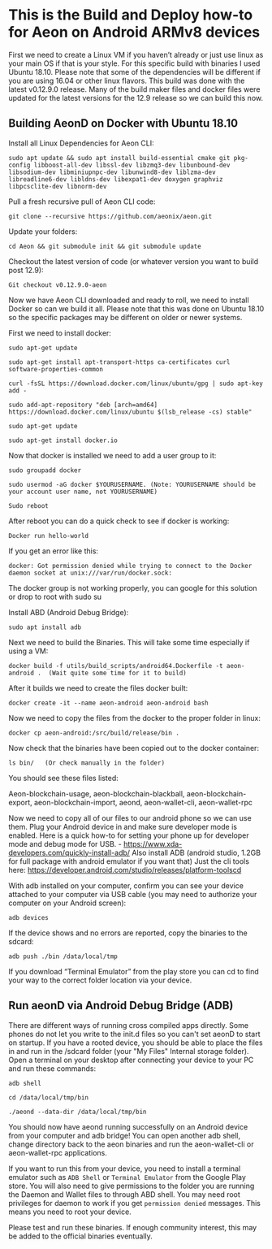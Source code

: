 # This is the Build and Deploy how-to for Aeon on Android ARMv8 devices

First we need to create a Linux VM if you haven’t already or just use linux as your main OS if that is your style.
For this specific build with binaries I used Ubuntu 18.10. Please note that some of the dependencies will be different
if you are using 16.04 or other linux flavors. This build was done with the latest v0.12.9.0 release. Many of the build maker files and docker files were updated for the latest versions for the 12.9 release so we can build this now. 

## Building AeonD on Docker with Ubuntu 18.10

Install all Linux Dependencies for Aeon CLI:
```
sudo apt update && sudo apt install build-essential cmake git pkg-config libboost-all-dev libssl-dev libzmq3-dev libunbound-dev libsodium-dev libminiupnpc-dev libunwind8-dev liblzma-dev libreadline6-dev libldns-dev libexpat1-dev doxygen graphviz libpcsclite-dev libnorm-dev
```

Pull a fresh recursive pull of Aeon CLI code:
```
git clone --recursive https://github.com/aeonix/aeon.git
```

Update your folders:
```
cd Aeon && git submodule init && git submodule update
```

Checkout the latest version of code (or whatever version you want to build post 12.9):
```
Git checkout v0.12.9.0-aeon
```
Now we have Aeon CLI downloaded and ready to roll, we need to install Docker so can we build it all. Please note that
this was done on Ubuntu 18.10 so the specific packages may be different on older or newer systems. 

First we need to install docker:

```
sudo apt-get update

sudo apt-get install apt-transport-https ca-certificates curl software-properties-common

curl -fsSL https://download.docker.com/linux/ubuntu/gpg | sudo apt-key add -

sudo add-apt-repository "deb [arch=amd64] https://download.docker.com/linux/ubuntu $(lsb_release -cs) stable"

sudo apt-get update

sudo apt-get install docker.io
```

Now that docker is installed we need to add a user group to it:

```
sudo groupadd docker

sudo usermod -aG docker $YOURUSERNAME. (Note: YOURUSERNAME should be your account user name, not YOURUSERNAME)

Sudo reboot
```

After reboot you can do a quick check to see if docker is working:
```
Docker run hello-world
```

If you get an error like this:
```
docker: Got permission denied while trying to connect to the Docker daemon socket at unix:///var/run/docker.sock:
```
The docker group is not working properly, you can google for this solution or drop to root with sudo su


Install ABD (Android Debug Bridge):
```
sudo apt install adb
```

Next we need to build the Binaries. This will take some time especially if using a VM:
```
docker build -f utils/build_scripts/android64.Dockerfile -t aeon-android .  (Wait quite some time for it to build)
```
After it builds we need to create the files docker built:
```
docker create -it --name aeon-android aeon-android bash 
```
Now we need to copy the files from the docker to the proper folder in linux:
```
docker cp aeon-android:/src/build/release/bin .
```

Now check that the binaries have been copied out to the docker container:
```
ls bin/   (Or check manually in the folder)
```

You should see these files listed: 

Aeon-blockchain-usage, aeon-blockchain-blackball, aeon-blockchain-export, aeon-blockchain-import, aeond, aeon-wallet-cli, aeon-wallet-rpc

Now we need to copy all of our files to our android phone so we can use them.
Plug your Android device in and make sure developer mode is enabled. Here is a quick how-to for setting your phone up for developer mode and debug mode for USB. - https://www.xda-developers.com/quickly-install-adb/
Also install ADB (android studio, 1.2GB for full package with android emulator if you want that)
Just the cli tools here: https://developer.android.com/studio/releases/platform-toolscd

With adb installed on your computer, confirm you can see your device attached to your computer via USB cable (you may need to authorize your computer on your Android screen):
```
adb devices
```
If the device shows and no errors are reported, copy the binaries to the sdcard:
```
adb push ./bin /data/local/tmp
```
If you download “Terminal Emulator” from the play store you can cd to find your way to the correct folder location via your device.

## Run aeonD via Android Debug Bridge (ADB)

There are different ways of running cross compiled apps directly. Some phones do not let you write to the init.d files so you can't set aeonD to start on startup. If you have a rooted device, you should be able to place the files in and run in the /sdcard folder (your "My Files" Internal storage folder). 
Open a terminal on your desktop after connecting your device to your PC and run these commands:

```
adb shell

cd /data/local/tmp/bin

./aeond --data-dir /data/local/tmp/bin
```

You should now have aeond running successfully on an Android device from your computer and adb bridge!
You can open another adb shell, change directory back to the aeon binaries and run the aeon-wallet-cli or aeon-wallet-rpc applications.

If you want to run this from your device, you need to install a terminal emulator such as ``ADB Shell`` or 
``Terminal Emulator`` from the Google Play store. You will also need to give permissions to the folder you are running the 
Daemon and Wallet files to through ABD shell. You may need root privileges for daemon to work if you get ``permission denied`` messages. This means you need to root your device. 

Please test and run these binaries. If enough community interest, this may be added to the official binaries eventually.
